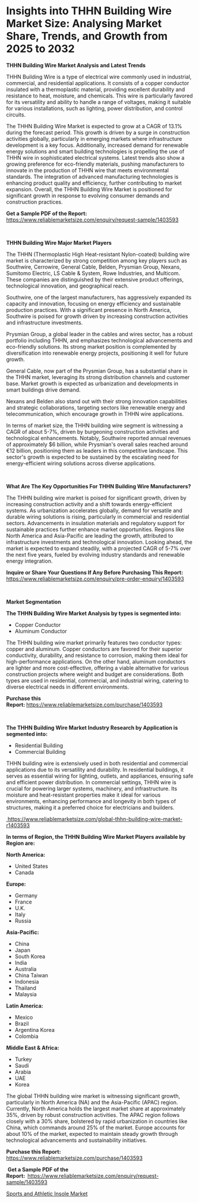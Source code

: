 <p><h1>Insights into THHN Building Wire Market Size: Analysing Market Share, Trends, and Growth from 2025 to 2032</h1></p><p><strong>THHN Building Wire Market Analysis and Latest Trends</strong></p>
<p><p>THHN Building Wire is a type of electrical wire commonly used in industrial, commercial, and residential applications. It consists of a copper conductor insulated with a thermoplastic material, providing excellent durability and resistance to heat, moisture, and chemicals. This wire is particularly favored for its versatility and ability to handle a range of voltages, making it suitable for various installations, such as lighting, power distribution, and control circuits.</p><p>The THHN Building Wire Market is expected to grow at a CAGR of 13.1% during the forecast period. This growth is driven by a surge in construction activities globally, particularly in emerging markets where infrastructure development is a key focus. Additionally, increased demand for renewable energy solutions and smart building technologies is propelling the use of THHN wire in sophisticated electrical systems. Latest trends also show a growing preference for eco-friendly materials, pushing manufacturers to innovate in the production of THHN wire that meets environmental standards. The integration of advanced manufacturing technologies is enhancing product quality and efficiency, further contributing to market expansion. Overall, the THHN Building Wire Market is positioned for significant growth in response to evolving consumer demands and construction practices.</p></p>
<p><strong>Get a Sample PDF of the Report:&nbsp;</strong> <a href="https://www.reliablemarketsize.com/enquiry/request-sample/1403593?utm_campaign=1939&utm_medium=2&utm_source=Github&utm_content=ia&utm_term=13012025&utm_id=thhn-building-wire">https://www.reliablemarketsize.com/enquiry/request-sample/1403593</a></p>
<p>&nbsp;</p>
<p><strong>THHN Building Wire Major Market Players</strong></p>
<p><p>The THHN (Thermoplastic High Heat-resistant Nylon-coated) building wire market is characterized by strong competition among key players such as Southwire, Cerrowire, General Cable, Belden, Prysmian Group, Nexans, Sumitomo Electric, LS Cable & System, Rowe Industries, and Multicom. These companies are distinguished by their extensive product offerings, technological innovation, and geographical reach.</p><p>Southwire, one of the largest manufacturers, has aggressively expanded its capacity and innovation, focusing on energy efficiency and sustainable production practices. With a significant presence in North America, Southwire is poised for growth driven by increasing construction activities and infrastructure investments.</p><p>Prysmian Group, a global leader in the cables and wires sector, has a robust portfolio including THHN, and emphasizes technological advancements and eco-friendly solutions. Its strong market position is complemented by diversification into renewable energy projects, positioning it well for future growth.</p><p>General Cable, now part of the Prysmian Group, has a substantial share in the THHN market, leveraging its strong distribution channels and customer base. Market growth is expected as urbanization and developments in smart buildings drive demand.</p><p>Nexans and Belden also stand out with their strong innovation capabilities and strategic collaborations, targeting sectors like renewable energy and telecommunication, which encourage growth in THHN wire applications.</p><p>In terms of market size, the THHN building wire segment is witnessing a CAGR of about 5-7%, driven by burgeoning construction activities and technological enhancements. Notably, Southwire reported annual revenues of approximately $6 billion, while Prysmian's overall sales reached around €12 billion, positioning them as leaders in this competitive landscape. This sector's growth is expected to be sustained by the escalating need for energy-efficient wiring solutions across diverse applications.</p></p>
<p>&nbsp;</p>
<p><strong>What Are The Key Opportunities For THHN Building Wire Manufacturers?</strong></p>
<p><p>The THHN building wire market is poised for significant growth, driven by increasing construction activity and a shift towards energy-efficient systems. As urbanization accelerates globally, demand for versatile and durable wiring solutions is rising, particularly in commercial and residential sectors. Advancements in insulation materials and regulatory support for sustainable practices further enhance market opportunities. Regions like North America and Asia-Pacific are leading the growth, attributed to infrastructure investments and technological innovation. Looking ahead, the market is expected to expand steadily, with a projected CAGR of 5-7% over the next five years, fueled by evolving industry standards and renewable energy integration.</p></p>
<p><strong>Inquire or Share Your Questions If Any Before Purchasing This Report:</strong> <a href="https://www.reliablemarketsize.com/enquiry/pre-order-enquiry/1403593?utm_campaign=1939&utm_medium=2&utm_source=Github&utm_content=ia&utm_term=13012025&utm_id=thhn-building-wire">https://www.reliablemarketsize.com/enquiry/pre-order-enquiry/1403593</a></p>
<p>&nbsp;</p>
<p><strong>Market Segmentation</strong></p>
<p><strong>The THHN Building Wire Market Analysis by types is segmented into:</strong></p>
<p><ul><li>Copper Conductor</li><li>Aluminum Conductor</li></ul></p>
<p><p>The THHN building wire market primarily features two conductor types: copper and aluminum. Copper conductors are favored for their superior conductivity, durability, and resistance to corrosion, making them ideal for high-performance applications. On the other hand, aluminum conductors are lighter and more cost-effective, offering a viable alternative for various construction projects where weight and budget are considerations. Both types are used in residential, commercial, and industrial wiring, catering to diverse electrical needs in different environments.</p></p>
<p><strong>Purchase this Report:&nbsp;</strong><a href="https://www.reliablemarketsize.com/purchase/1403593?utm_campaign=1939&utm_medium=2&utm_source=Github&utm_content=ia&utm_term=13012025&utm_id=thhn-building-wire">https://www.reliablemarketsize.com/purchase/1403593</a></p>
<p>&nbsp;</p>
<p><strong>The THHN Building Wire Market Industry Research by Application is segmented into:</strong></p>
<p><ul><li>Residential Building</li><li>Commercial Building</li></ul></p>
<p><p>THHN building wire is extensively used in both residential and commercial applications due to its versatility and durability. In residential buildings, it serves as essential wiring for lighting, outlets, and appliances, ensuring safe and efficient power distribution. In commercial settings, THHN wire is crucial for powering larger systems, machinery, and infrastructure. Its moisture and heat-resistant properties make it ideal for various environments, enhancing performance and longevity in both types of structures, making it a preferred choice for electricians and builders.</p></p>
<p><a href="https://www.reliablemarketsize.com/global-thhn-building-wire-market-r1403593?utm_campaign=1939&utm_medium=2&utm_source=Github&utm_content=ia&utm_term=13012025&utm_id=thhn-building-wire">&nbsp;https://www.reliablemarketsize.com/global-thhn-building-wire-market-r1403593</a></p>
<p><strong>In terms of Region, the THHN Building Wire Market Players available by Region are:</strong></p>
<p>
    <p> <strong> North America: </strong>
        <ul>
            <li>United States</li>
            <li>Canada</li>
        </ul>
        </p> 
    <p> <strong> Europe: </strong>
        <ul>
            <li>Germany</li>
            <li>France</li>
            <li>U.K.</li>
            <li>Italy</li>
            <li>Russia</li>
        </ul>
        </p> 
    <p> <strong> Asia-Pacific: </strong>
        <ul>
            <li>China</li>
            <li>Japan</li>
            <li>South Korea</li>
            <li>India</li>
            <li>Australia</li>
            <li>China Taiwan</li>
            <li>Indonesia</li>
            <li>Thailand</li>
            <li>Malaysia</li>
        </ul>
        </p> 
    <p> <strong> Latin America: </strong>
        <ul>
            <li>Mexico</li>
            <li>Brazil</li>
            <li>Argentina Korea</li>
            <li>Colombia</li>
        </ul>
        </p> 
    <p> <strong> Middle East & Africa: </strong>
        <ul>
            <li>Turkey</li>
            <li>Saudi</li>
            <li>Arabia</li>
            <li>UAE</li>
            <li>Korea</li>
        </ul>
    </p>
    </p>
<p><p>The global THHN building wire market is witnessing significant growth, particularly in North America (NA) and the Asia-Pacific (APAC) region. Currently, North America holds the largest market share at approximately 35%, driven by robust construction activities. The APAC region follows closely with a 30% share, bolstered by rapid urbanization in countries like China, which commands around 25% of the market. Europe accounts for about 10% of the market, expected to maintain steady growth through technological advancements and sustainability initiatives.</p></p>
<p><strong>Purchase this Report: </strong><a href="https://www.reliablemarketsize.com/purchase/1403593?utm_campaign=1939&utm_medium=2&utm_source=Github&utm_content=ia&utm_term=13012025&utm_id=thhn-building-wire">https://www.reliablemarketsize.com/purchase/1403593</a></p>
<p>&nbsp;<strong>Get a Sample PDF of the Report:&nbsp;&nbsp;</strong><a href="https://www.reliablemarketsize.com/enquiry/request-sample/1403593?utm_campaign=1939&utm_medium=2&utm_source=Github&utm_content=ia&utm_term=13012025&utm_id=thhn-building-wire">https://www.reliablemarketsize.com/enquiry/request-sample/1403593</a></p>
<p><strong></strong></p>
<p><p><a href="https://github.com/PeterParrish5/Market-Research-Report-List-7/blob/main/sports-and-athletic-insole-market.md?utm_campaign=1939&utm_medium=2&utm_source=Github&utm_content=ia&utm_term=13012025&utm_id=thhn-building-wire">Sports and Athletic Insole Market</a></p></p>